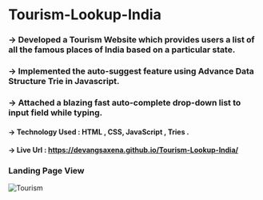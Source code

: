 # Tourism-Lookup-India

### -> Developed a Tourism Website which provides users a list of all the famous places of India based on a particular state.

### -> Implemented the auto-suggest feature using Advance Data Structure Trie in Javascript.

### -> Attached a blazing fast auto-complete drop-down list to input field while typing.

#### -> Technology Used : HTML , CSS, JavaScript , Tries .

#### -> Live Url : https://devangsaxena.github.io/Tourism-Lookup-India/

### Landing Page View

![Tourism](https://user-images.githubusercontent.com/46219105/122180314-f0cfad80-cea5-11eb-88b6-fa22f4bbdeb0.JPG)

